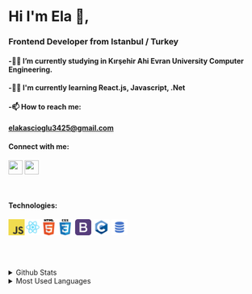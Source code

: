 # Hi I'm Ela 👋, 

### Frontend Developer from Istanbul / Turkey

#### -👨‍🎓 I’m currently studying in Kırşehir Ahi Evran University Computer Engineering.

#### -👨‍💻 I'm currently learning React.js, Javascript, .Net 

#### -📫 How to reach me: 
#### elakascioglu3425@gmail.com

#### Connect with me:
[linkedin]: https://www.linkedin.com/in/elakascioglu/
[discord]: https://discord.com/users/636789269465137153

[<img height="28" width="28" src="https://cdn.jsdelivr.net/npm/simple-icons@7.6.0/icons/linkedin.svg"/>][linkedin]  [<img height="28" width="28" src="https://cdn.jsdelivr.net/npm/simple-icons@7.6.0/icons/discord.svg"/>][discord]
 
<br>

 #### Technologies: 
<img src="https://raw.githubusercontent.com/github/explore/80688e429a7d4ef2fca1e82350fe8e3517d3494d/topics/javascript/javascript.png" width="32" height ="32"><img src="https://raw.githubusercontent.com/github/explore/80688e429a7d4ef2fca1e82350fe8e3517d3494d/topics/react/react.png" width="32" height ="32"><img src="https://raw.githubusercontent.com/github/explore/80688e429a7d4ef2fca1e82350fe8e3517d3494d/topics/html/html.png" width="32" height ="32"><img src="https://raw.githubusercontent.com/github/explore/80688e429a7d4ef2fca1e82350fe8e3517d3494d/topics/css/css.png" width="32" height ="32">
<img src="https://raw.githubusercontent.com/github/explore/80688e429a7d4ef2fca1e82350fe8e3517d3494d/topics/bootstrap/bootstrap.png" width="32" height ="32">
<img src="https://raw.githubusercontent.com/github/explore/f3e22f0dca2be955676bc70d6214b95b13354ee8/topics/c/c.png" width="32" height ="32">
<img src="https://raw.githubusercontent.com/github/explore/80688e429a7d4ef2fca1e82350fe8e3517d3494d/topics/sql/sql.png" width="32" height ="32">

<br><br>

<details><summary>Github Stats</summary><img src="https://github-readme-stats.vercel.app/api?username=elaksc&theme=radical">
</details>

<details><summary>Most Used Languages</summary><img src="https://github-readme-stats.vercel.app/api/top-langs/?username=elaksc&layout=compact">
</details>

    



